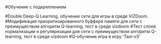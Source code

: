 #Обучение с подкреплением
 
#Double Deep-Q Learning, обучение сети для игры в среде ViZDoom.
#Модификация приоритизированного буффера памяти для сети с преимуществом алгоритм Q-learning, тест в среде vizdoom
#Тест слоев нормализации и регуляризации для сети с преимуществом алгоритм Q-learning, тест в среде vizdoom
#Q-обучение игра в игру 'Taxi-v3'
